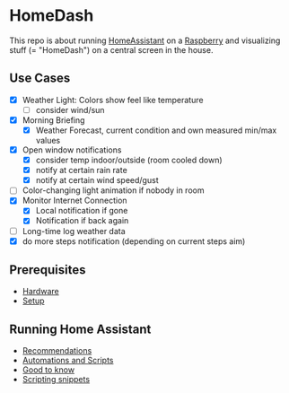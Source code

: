 # HomeDash
This repo is about running [HomeAssistant](https://www.home-assistant.io/) on a [Raspberry](https://www.raspberrypi.org/) and 
visualizing stuff (= "HomeDash") on a central screen in the house.

## Use Cases
- [x] Weather Light: Colors show feel like temperature
    - [ ] consider wind/sun
- [x] Morning Briefing
    - [x] Weather Forecast, current condition and own measured min/max values
- [x] Open window notifications 
    - [x] consider temp indoor/outside (room cooled down)
    - [x] notify at certain rain rate
    - [x] notify at certain wind speed/gust
- [ ] Color-changing light animation if nobody in room
- [x] Monitor Internet Connection
    - [x] Local notification if gone
    - [x] Notification if back again
- [ ] Long-time log weather data
- [x] do more steps notification (depending on current steps aim)

## Prerequisites
- [Hardware](Hardware.md)
- [Setup](Setup.md)

## Running Home Assistant
- [Recommendations](Recommendations.md)
- [Automations and Scripts](Automations_and_Scripts.md)
- [Good to know](GoodToKnow.md)
- [Scripting snippets](Snippets.md)



